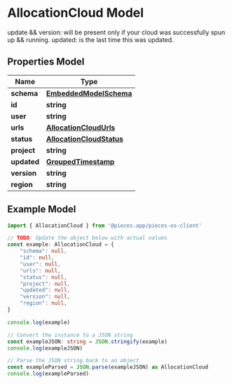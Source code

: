 
# AllocationCloud Model

update && version: will be present only if your cloud was successfully spun up && running.  updated: is the last time this was updated.

## Properties Model

Name | Type
------------ | -------------
**schema** | [**EmbeddedModelSchema**](EmbeddedModelSchema)
**id** | **string**
**user** | **string**
**urls** | [**AllocationCloudUrls**](AllocationCloudUrls)
**status** | [**AllocationCloudStatus**](AllocationCloudStatus)
**project** | **string**
**updated** | [**GroupedTimestamp**](GroupedTimestamp)
**version** | **string**
**region** | **string**

## Example Model

```typescript
import { AllocationCloud } from '@pieces.app/pieces-os-client'

// TODO: Update the object below with actual values
const example: AllocationCloud = {
    "schema": null,
    "id": null,
    "user": null,
    "urls": null,
    "status": null,
    "project": null,
    "updated": null,
    "version": null,
    "region": null,
}

console.log(example)

// Convert the instance to a JSON string
const exampleJSON: string = JSON.stringify(example)
console.log(exampleJSON)

// Parse the JSON string back to an object
const exampleParsed = JSON.parse(exampleJSON) as AllocationCloud
console.log(exampleParsed)
```


